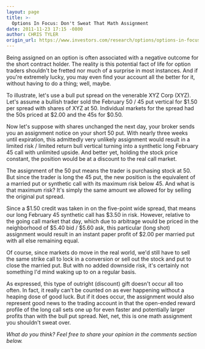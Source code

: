 ```yaml
---
layout: page
title: >-
  Options In Focus: Don't Sweat That Math Assignment
date: 2011-11-23 17:15 -0800
author: CHRIS TYLER
origin_url: https://www.investors.com/research/options/options-in-focus-dont-sweat-that-math-assignment/
---
```






Being assigned on an option is often associated with a negative outcome for the short contract holder. The reality is this potential fact of life for option traders shouldn't be fretted nor much of a surprise in most instances. And if you're extremely lucky, you may even find your account all the better for it, without having to do a thing; well, maybe.

  

To illustrate, let's use a bull put spread on the venerable XYZ Corp (XYZ). Let's assume a bullish trader sold the February 50 / 45 put vertical for $1.50 per spread with shares of XYZ at 50. Individual markets for the spread had the 50s priced at $2.00 and the 45s for $0.50. 

  

Now let's suppose with shares unchanged the next day, your broker sends you an assignment notice on your short 50 put. With nearly three weeks until expiration, this admittedly very unlikely assignment would result in a limited risk / limited return bull vertical turning into a synthetic long February 45 call with unlimited upside. And better yet, holding the stock price constant, the position would be at a discount to the real call market. 

  

The assignment of the 50 put means the trader is purchasing stock at 50. But since the trader is long the 45 put, the new position is the equivalent of a married put or synthetic call with its maximum risk below 45. And what is that maximum risk? It's simply the same amount we allowed for by selling the original put spread. 

  

Since a $1.50 credit was taken in on the five-point wide spread, that means our long February 45 synthetic call has $3.50 in risk. However, relative to the going call market that day, which due to arbitrage would be priced in the neighborhood of $5.40 bid / $5.60 ask, this particular (long shot) assignment would result in an instant paper profit of $2.00 per married put with all else remaining equal. 

  

Of course, since markets do move in the real world, we'd still have to sell the same strike call to lock in a conversion or sell out the stock and put to close the married put. But with no added downside risk, it's certainly not something I'd mind waking up to on a regular basis. 

  

As expressed, this type of outright (discount) gift doesn't occur all too often. In fact, it really can't be counted on as ever happening without a heaping dose of good luck. But if it does occur, the assignment would also represent good news to the trading account in that the open-ended reward profile of the long call sets one up for even faster and potentially larger profits than with the bull put spread. Net, net, this is one math assignment you shouldn't sweat over. 

  

*What do you think? Feel free to share your opinion in the comments section below.*




